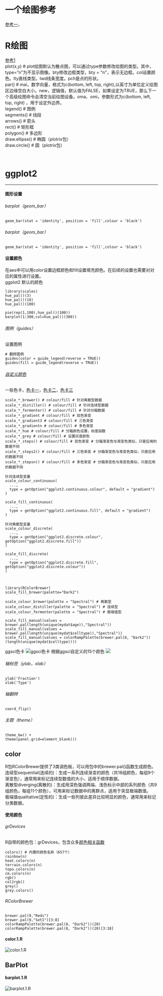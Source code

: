 # 一个绘图参考
[参考一](https://mjfrigaard.github.io/fm-ggp2/frequency_polygons.html)，

# R绘图
[参考1](https://zhuanlan.zhihu.com/p/619400037) <br/>
plot(x,y) # plot绘图默认为散点图，可以通过type参数修改绘图的类型。其中，type=”n”为不显示图像。bty修改边框类型，bty = "n"，表示无边框。col设置颜色。lty直线类型。lwd线条宽度。pch是点的形状。<br/>
par() # mai，数字向量，格式为c(bottom, left, top, right),以英寸为单位定义绘图区边缘空白大小。new，逻辑值，默认值为FALSE，如果设定为TRUE，那么下一个高级绘图命令会清空当前绘图设备。oma、omi，参数形式为c(bottom, left, top, right) ，用于设定外边界。<br/>
legend() # 图例 <br/>
segments() # 线段 <br/>
arrows() # 箭头 <br/>
rect() # 矩形框 <br/>
polygon() # 多边形 <br/>
draw.ellipse() # 椭圆（plotrix包） <br/>
draw.circle() # 圆（plotrix包） <br/>
```


```

# ggplot2
----

#### 图形设置
###### barplot（geom_bar）
```
geom_bar(stat = 'identity', position = 'fill',colour = 'black')
```
###### barplot（geom_bar）
```
geom_bar(stat = 'identity', position = 'fill',colour = 'black')
```

#### 设置颜色
在aes中可以用color设置边框颜色和fill设置填充颜色。在后续的设置也需要对对应的属性进行设置。 <br/>
ggplot2 默认的颜色 <br/>
```
library(scales)
hue_pal()(3)
hue_pal()(10)
hue_pal()(100)

pie(rep(1,100),hue_pal()(100))
barplot(1:300,col=hue_pal()(300))
```

###### 图例（guides）
设置图例
```
# 翻转图例
guides(color = guide_legend(reverse = TRUE))
guides(fill = guide_legend(reverse = TRUE))
```
###### [自定义颜色](https://zhuanlan.zhihu.com/p/361654063)
一些色卡，[色卡一](https://colorbrewer2.org/#type=sequential&scheme=Greys&n=3)，[色卡二](https://www.webdesignrankings.com/resources/lolcolors/)，[色卡三](https://www.jianshu.com/p/b1897f06328d)
```
scale_*_brewer() # colour/fill # 针对离散型数据
scale_*_distiller() # colour/fill # 针对连续型数据
scale_*_fermenter() # colour/fill # 针对分箱数据
scale_*_gradient # colour/fill # 双色渐变
scale_*_gradient3 # colour/fill # 三色渐变
scale_*_gradientn # colour/fill # 多色渐变
scale_*_hue # colour/fill # 分箱颜色设置，标度函数
scale_*_grey # colour/fill # 设置灰度颜色
scale_*_steps() # colour/fill # 双色渐变 # 分箱渐变色与渐变色类似，只是应用的数据不同
scale_*_steps2() # colour/fill # 三色渐变 # 分箱渐变色与渐变色类似，只是应用的数据不同
scale_*_stepsn() # colour/fill # 多色渐变 # 分箱渐变色与渐变色类似，只是应用的数据不同

针对连续型变量
scale_colour_continuous(
  ...,
  type = getOption("ggplot2.continuous.colour", default = "gradient")
)

scale_fill_continuous(
  ...,
  type = getOption("ggplot2.continuous.fill", default = "gradient")
)

针对离散型变量
scale_colour_discrete(
  ...,
  type = getOption("ggplot2.discrete.colour", getOption("ggplot2.discrete.fill"))
)

scale_fill_discrete(
  ...,
  type = getOption("ggplot2.discrete.fill", getOption("ggplot2.discrete.colour"))
)



library(RColorBrewer)
scale_fill_brewer(palette="Dark2")

scale_colour_brewer(palette = "Spectral") # 离散型
scale_colour_distiller(palette = "Spectral") # 连续型
scale_colour_fermenter(palette = "Spectral") # 极端值型

scale_fill_manual(values = brewer.pal(length(unique(mydat$age)),"Spectral"))
scale_fill_manual(values = brewer.pal(length(unique(mydat$celltype)),"Spectral"))
scale_fill_manual(values = colorRampPalette(brewer.pal(8, "Dark2"))(length(unique(mydat$celltype))))
```

ggsci色卡
![ggsci色卡](color/color3.png)
根据ggsci自定义的15个颜色
![](color/color2.png)

###### 轴标签（ylab，xlab）
```
ylab('Fraction')
xlab('Type')
```
###### 轴翻转
```
coord_flip()
```
###### 主题（theme）
```
theme_bw() + 
theme(panel.grid=element_blank()) 
```


## color
R包RColorBrewer提供了3类调色板，可以用包中的brewer.pal()函数生成颜色。<br/>
连续型sequential(连续的)：生成一系列连续渐变的颜色（共18组颜色，每组9个渐变色），通常用来标记连续型数值的大小，适用于顺序数据。<br/>
离散型diverging(离散的)：生成用深色强调两端、浅色标示中部的系列颜色（共9组颜色，每组11个颜色），可用来标记数据中的离群点，适用于突显极端数值。<br/>
极端值qualitative(定性的)：生成一些列彼此差异比较明显的颜色，通常用来标记分类数据。<br/>

#### 使用颜色
###### grDevices
R自带的颜色包：grDevices，包含众多[颜色相关函数](https://zhuanlan.zhihu.com/p/390532704)
```
colors() # 内置的颜色名称（657个）
rainbow(n)
heat.colors(n)
terrain.colors(n)
topo.colors(n)
cm.colors(n)
rgb()
col2rgb()
grey()
grey.colors()
```

###### RColorBrewer
```
brewer.pal(9,"Reds")
brewer.pal(9,"Set1")[3:8]
colorRampPalette(brewer.pal(8, "Dark2"))(20)
colorRampPalette(brewer.pal(8, "Dark2"))(20)[3:18]
```

#### color.1.R
![color.1.R](color/color.1.png)


## BarPlot
#### barplot.1.R
![barplot.1.R](barplot/barplot.1.png)
